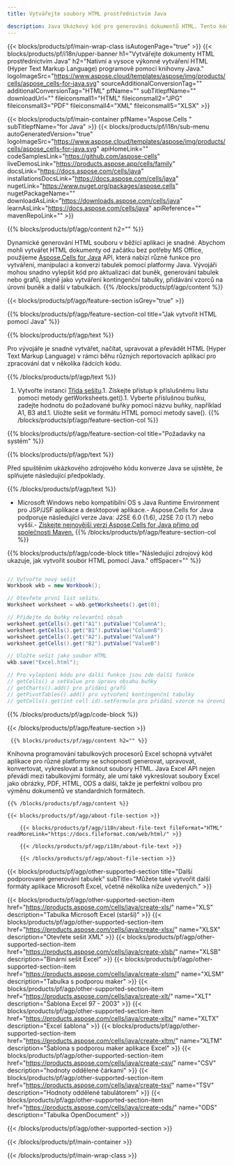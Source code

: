 ```yaml
---
title: Vytvářejte soubory HTML prostřednictvím Java 

description: Java Ukázkový kód pro generování dokumentů HTML. Tento kód použijte k vytváření souborů HTML v desktopové nebo webové aplikaci založené na Java.
---
```

{{< blocks/products/pf/main-wrap-class isAutogenPage="true" >}}
{{< blocks/products/pf/i18n/upper-banner h1="Vytvářejte dokumenty HTML prostřednictvím Java" h2="Nativní a vysoce výkonné vytváření HTML (Hyper Text Markup Language) programově pomocí knihovny Java." logoImageSrc="https://www.aspose.cloud/templates/aspose/img/products/cells/aspose_cells-for-java.svg" sourceAdditionalConversionTag="" additionalConversionTag="HTML" pfName="" subTitlepfName="" downloadUrl="" fileiconsmall1="HTML" fileiconsmall2="JPG" fileiconsmall3="PDF" fileiconsmall4="XML" fileiconsmall5="XLSX" >}}

{{< blocks/products/pf/main-container pfName="Aspose.Cells " subTitlepfName="for Java" >}}
{{< blocks/products/pf/i18n/sub-menu autoGeneratedVersion="true" logoImageSrc="https://www.aspose.cloud/templates/aspose/img/products/cells/aspose_cells-for-java.svg" apiHomeLink="" codeSamplesLink="https://github.com/aspose-cells" liveDemosLink="https://products.aspose.app/cells/family" docsLink="https://docs.aspose.com/cells/java" installationsDocsLink="https://docs.aspose.com/cells/java" nugetLink="https://www.nuget.org/packages/aspose.cells" nugetPackageName="" downloadAsLink="https://downloads.aspose.com/cells/java" learnAsLink="https://docs.aspose.com/cells/java" apiReference="" mavenRepoLink="" >}}

{{% blocks/products/pf/agp/content h2="" %}}

 Dynamické generování HTML souboru v běžící aplikaci je snadné. Abychom mohli vytvářet HTML dokumenty od začátku bez potřeby MS Office, použijeme
 [Aspose.Cells for Java](https://products.aspose.com/cells/java) 
 API, která nabízí různé funkce pro vytváření, manipulaci a konverzi tabulek pomocí platformy Java. Vývojáři mohou snadno vylepšit kód pro aktualizaci dat buněk, generování tabulek nebo grafů, stejně jako vytváření kontingenční tabulky, přidávání vzorců na úrovni buněk a další v tabulkách.
{{% /blocks/products/pf/agp/content %}}

{{< blocks/products/pf/agp/feature-section isGrey="true" >}}

{{% blocks/products/pf/agp/feature-section-col title="Jak vytvořit HTML pomocí Java" %}}

{{% blocks/products/pf/agp/text %}}

 Pro vývojáře je snadné vytvářet, načítat, upravovat a převádět HTML (Hyper Text Markup Language) v rámci běhu různých reportovacích aplikací pro zpracování dat v několika řádcích kódu.

{{% /blocks/products/pf/agp/text %}}

1. Vytvořte instanci [Třída sešitu](https://reference.aspose.com/cells/java/com.aspose.cells/Workbook).1. Získejte přístup k příslušnému listu pomocí metody getWorksheets.get().1. Vyberte příslušnou buňku, zadejte hodnotu do požadované buňky pomocí názvu buňky, například A1, B3 atd.1. Uložte sešit ve formátu HTML pomocí metody save().
{{% /blocks/products/pf/agp/feature-section-col %}}

{{% blocks/products/pf/agp/feature-section-col title="Požadavky na systém" %}}

{{% blocks/products/pf/agp/text %}}

Před spuštěním ukázkového zdrojového kódu konverze Java se ujistěte, že splňujete následující předpoklady.  

{{% /blocks/products/pf/agp/text %}}

- Microsoft Windows nebo kompatibilní OS s Java Runtime Environment pro JSP/JSF aplikace a desktopové aplikace.- Aspose.Cells for Java podporuje následující verze Java: J2SE 6.0 (1.6), J2SE 7.0 (1.7) nebo vyšší.- [Získejte nejnovější verzi Aspose.Cells for Java přímo od společnosti Maven.](https://docs.aspose.com/cells/java/installation/) 
{{% /blocks/products/pf/agp/feature-section-col %}}

{{% blocks/products/pf/agp/code-block title="Následující zdrojový kód ukazuje, jak vytvořit soubor HTML pomocí Java." offSpacer="" %}}

```cs

// Vytvořte nový sešit
Workbook wkb = new Workbook();

// Otevřete první list sešitu.
Worksheet worksheet = wkb.getWorksheets().get(0);

// Přidejte do buňky relevantní obsah
worksheet.getCells().get("A1").putValue("ColumnA");
worksheet.getCells().get("B1").putValue("ColumnB")
worksheet.getCells().get("A2").putValue("ValueA")
worksheet.getCells().get("B2").putValue("ValueB")

// Uložte sešit jako soubor HTML
wkb.save("Excel.html"); 

// Pro vylepšení kódu pro další funkce jsou zde další funkce
// getCells() a setValue pro úpravu obsahu buňky
// getCharts().add() pro přidání grafů
// getPivotTables().add() pro vytvoření kontingenční tabulky
// getCells().get(int cell id).setFormula pro přidání vzorce na úrovni buňky


```

{{% /blocks/products/pf/agp/code-block %}}

{{< /blocks/products/pf/agp/feature-section >}}

<!-- aboutfile Starts -->

     
     {{% blocks/products/pf/agp/content h2="" %}}

 Knihovna programování tabulkových procesorů Excel schopná vytvářet aplikace pro různé platformy se schopností generovat, upravovat, konvertovat, vykreslovat a tisknout soubory HTML. Java Excel API nejen převádí mezi tabulkovými formáty, ale umí také vykreslovat soubory Excel jako obrázky, PDF, HTML, ODS a další, takže je perfektní volbou pro výměnu dokumentů ve standardních formátech.



    {{% /blocks/products/pf/agp/content %}}

    {{< blocks/products/pf/agp/about-file-section >}}

        {{< blocks/products/pf/agp/i18n/about-file-text fileFormat="HTML" readMoreLink="https://docs.fileformat.com/web/html/" >}}

        {{< /blocks/products/pf/agp/i18n/about-file-text >}}

        {{< /blocks/products/pf/agp/about-file-section >}}

          

<!-- aboutfile Ends -->

{{< blocks/products/pf/agp/other-supported-section title="Další podporované generování tabulek" subTitle="Můžete také vytvořit další formáty aplikace Microsoft Excel, včetně několika níže uvedených." >}}

{{< blocks/products/pf/agp/other-supported-section-item href="https://products.aspose.com/cells/java/create-xls/" name="XLS" description="Tabulka Microsoft Excel (starší)" >}} 
{{< blocks/products/pf/agp/other-supported-section-item href="https://products.aspose.com/cells/java/create-xlsx/" name="XLSX" description="Otevřete sešit XML" >}} 
{{< blocks/products/pf/agp/other-supported-section-item href="https://products.aspose.com/cells/java/create-xlsb/" name="XLSB" description="Binární sešit Excel" >}} 
{{< blocks/products/pf/agp/other-supported-section-item href="https://products.aspose.com/cells/java/create-xlsm/" name="XLSM" description="Tabulka s podporou maker" >}} 
{{< blocks/products/pf/agp/other-supported-section-item href="https://products.aspose.com/cells/java/create-xlt/" name="XLT" description="Šablona Excel 97 - 2003" >}} 
{{< blocks/products/pf/agp/other-supported-section-item href="https://products.aspose.com/cells/java/create-xltx/" name="XLTX" description="Excel šablona" >}} 
{{< blocks/products/pf/agp/other-supported-section-item href="https://products.aspose.com/cells/java/create-xltm/" name="XLTM" description="Šablona s podporou maker aplikace Excel" >}} 
{{< blocks/products/pf/agp/other-supported-section-item href="https://products.aspose.com/cells/java/create-csv/" name="CSV" description="hodnoty oddělené čárkami" >}} 
{{< blocks/products/pf/agp/other-supported-section-item href="https://products.aspose.com/cells/java/create-tsv/" name="TSV" description="Hodnoty oddělené tabulátorem" >}} 
{{< blocks/products/pf/agp/other-supported-section-item href="https://products.aspose.com/cells/java/create-ods/" name="ODS" description="Tabulka OpenDocument" >}} 

{{< /blocks/products/pf/agp/other-supported-section >}}

{{< /blocks/products/pf/main-container >}}
    
{{< /blocks/products/pf/main-wrap-class >}}
